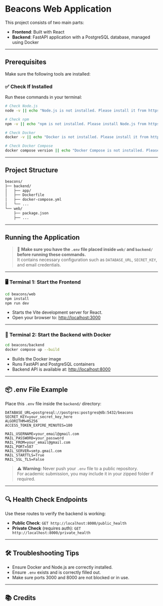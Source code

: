 # Beacons Web Application

This project consists of two main parts:
- **Frontend**: Built with React
- **Backend**: FastAPI application with a PostgreSQL database, managed using Docker

---

## Prerequisites

Make sure the following tools are installed:

### ✅ Check If Installed

Run these commands in your terminal:

```bash
# Check Node.js
node -v || echo "Node.js is not installed. Please install it from https://nodejs.org/"

# Check npm
npm -v || echo "npm is not installed. Please install Node.js from https://nodejs.org/"

# Check Docker
docker -v || echo "Docker is not installed. Please install it from https://www.docker.com/"

# Check Docker Compose
docker compose version || echo "Docker Compose is not installed. Please install it with Docker Desktop."
```

---

## Project Structure

```bash
beacons/
├── backend/
│   ├── app/
│   ├── Dockerfile
│   ├── docker-compose.yml
│   └── ...
└── web/
    ├── package.json
    ├── ...
```

---

## Running the Application

> 🛑 **Make sure you have the `.env` file placed inside `web/` and `backend/` before running these commands.**  
> It contains necessary configuration such as `DATABASE_URL`, `SECRET_KEY`, and email credentials.

---

### 🖥️ Terminal 1: Start the Frontend

```bash
cd beacons/web
npm install
npm run dev
```

- Starts the Vite development server for React.
- Open your browser to: [http://localhost:3000](http://localhost:3000)

---

### 🐳 Terminal 2: Start the Backend with Docker

```bash
cd beacons/backend
docker compose up --build
```

- Builds the Docker image
- Runs FastAPI and PostgreSQL containers
- Backend API is available at: [http://localhost:8000](http://localhost:8000)

---

## 📦 .env File Example

Place this `.env` file inside the `backend/` directory:

```env
DATABASE_URL=postgresql://postgres:postgres@db:5432/beacons
SECRET_KEY=your_secret_key_here
ALGORITHM=HS256
ACCESS_TOKEN_EXPIRE_MINUTES=180

MAIL_USERNAME=your_email@gmail.com
MAIL_PASSWORD=your_password
MAIL_FROM=your_email@gmail.com
MAIL_PORT=587
MAIL_SERVER=smtp.gmail.com
MAIL_STARTTLS=True
MAIL_SSL_TLS=False
```

> ⚠️ **Warning:** Never push your `.env` file to a public repository.  
> For academic submission, you may include it in your zipped folder if required.

---

## 🔍 Health Check Endpoints

Use these routes to verify the backend is working:

- **Public Check**: `GET http://localhost:8000/public_health`
- **Private Check** (requires auth): `GET http://localhost:8000/private_health`

---

## 🛠️ Troubleshooting Tips

- Ensure Docker and Node.js are correctly installed.
- Ensure `.env` exists and is correctly filled out.
- Make sure ports 3000 and 8000 are not blocked or in use.

---

## 📚 Credits


